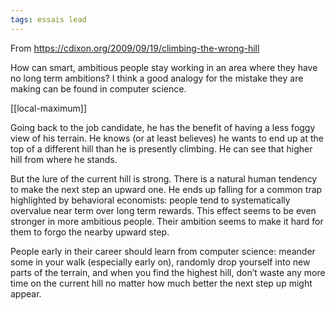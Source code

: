 ```yaml
---
tags: essais lead
---
```


From <https://cdixon.org/2009/09/19/climbing-the-wrong-hill>

How can smart, ambitious people stay working in an area where they have no long term ambitions? I think a good analogy for the mistake they are making can be found in computer science.

[[local-maximum]]

Going back to the job candidate, he has the benefit of having a less foggy view of his terrain.   He knows (or at least believes) he wants to end up at the top of a different hill than he is presently climbing.  He can see that higher hill from where he stands.

But the lure of the current hill is strong. There is a natural human tendency to make the next step an upward one. He ends up falling for a common trap highlighted by behavioral economists: people tend to systematically overvalue near term over long term rewards.  This effect seems to be even stronger in more ambitious people. Their ambition seems to make it hard for them to forgo the nearby upward step.

People early in their career should learn from computer science: meander some in your walk (especially early on), randomly drop yourself into new parts of the terrain, and when you find the highest hill, don’t waste any more time on the current hill no matter how much better the next step up might appear.